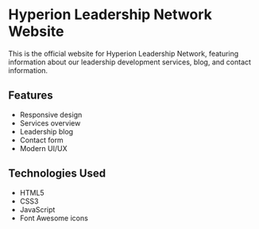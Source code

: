 # Hyperion Leadership Network Website

This is the official website for Hyperion Leadership Network, featuring information about our leadership development services, blog, and contact information.

## Features
- Responsive design
- Services overview
- Leadership blog
- Contact form
- Modern UI/UX

## Technologies Used
- HTML5
- CSS3
- JavaScript
- Font Awesome icons
